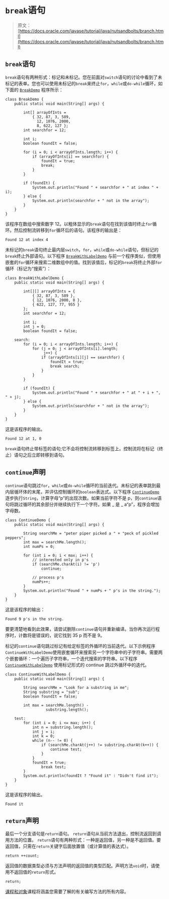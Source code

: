 # `break`语句

> 原文： [https://docs.oracle.com/javase/tutorial/java/nutsandbolts/branch.html](https://docs.oracle.com/javase/tutorial/java/nutsandbolts/branch.html)

## `break`语句

`break`语句有两种形式：标记和未标记。您在前面对`switch`语句的讨论中看到了未标记的表单。您也可以使用未标记的`break`来终止`for`，`while`或`do-while`循环，如下面的 [`BreakDemo`](examples/BreakDemo.java) 程序所示：

```
class BreakDemo {
    public static void main(String[] args) {

        int[] arrayOfInts = 
            { 32, 87, 3, 589,
              12, 1076, 2000,
              8, 622, 127 };
        int searchfor = 12;

        int i;
        boolean foundIt = false;

        for (i = 0; i < arrayOfInts.length; i++) {
            if (arrayOfInts[i] == searchfor) {
                foundIt = true;
                break;
            }
        }

        if (foundIt) {
            System.out.println("Found " + searchfor + " at index " + i);
        } else {
            System.out.println(searchfor + " not in the array");
        }
    }
}

```

该程序在数组中搜索数字 12。以粗体显示的`break`语句在找到该值时终止`for`循环。然后控制流转移到`for`循环后的语句。该程序的输出是：

```
Found 12 at index 4

```

未标记的`break`语句终止最内层`switch`，`for`，`while`或`do-while`语句，但标记的`break`终止外部语句。以下程序 [`BreakWithLabelDemo`](examples/BreakWithLabelDemo.java) 与前一个程序类似，但使用嵌套的`for`循环来搜索二维数组中的值。找到该值后，标记的`break`将终止外部`for`循环（标记为“搜索”）：

```
class BreakWithLabelDemo {
    public static void main(String[] args) {

        int[][] arrayOfInts = { 
            { 32, 87, 3, 589 },
            { 12, 1076, 2000, 8 },
            { 622, 127, 77, 955 }
        };
        int searchfor = 12;

        int i;
        int j = 0;
        boolean foundIt = false;

    search:
        for (i = 0; i < arrayOfInts.length; i++) {
            for (j = 0; j < arrayOfInts[i].length;
                 j++) {
                if (arrayOfInts[i][j] == searchfor) {
                    foundIt = true;
                    break search;
                }
            }
        }

        if (foundIt) {
            System.out.println("Found " + searchfor + " at " + i + ", " + j);
        } else {
            System.out.println(searchfor + " not in the array");
        }
    }
}

```

这是该程序的输出。

```
Found 12 at 1, 0

```

`break`语句终止带标签的语句;它不会将控制流转移到标签上。控制流将在标记（终止）语句之后立即转移到语句。

## `continue`声明

`continue`语句跳过`for`，`while`或`do-while`循环的当前迭代。未标记的表单跳到最内层循环体的末尾，并评估控制循环的`boolean`表达式。以下程序 [`ContinueDemo`](examples/ContinueDemo.java) 逐步执行`String`，计算字母“p”的出现次数。如果当前字符不是 p，则`continue`语句将跳过循环的其余部分并继续执行下一个字符。如果 _ 是 _ a“p”，程序会增加字母数。

```
class ContinueDemo {
    public static void main(String[] args) {

        String searchMe = "peter piper picked a " + "peck of pickled peppers";
        int max = searchMe.length();
        int numPs = 0;

        for (int i = 0; i < max; i++) {
            // interested only in p's
            if (searchMe.charAt(i) != 'p')
                continue;

            // process p's
            numPs++;
        }
        System.out.println("Found " + numPs + " p's in the string.");
    }
}

```

这是该程序的输出：

```
Found 9 p's in the string.

```

要更清楚地看到此效果，请尝试删除`continue`语句并重新编译。当你再次运行程序时，计数将是错误的，说它找到 35 p 而不是 9。

标记的`continue`语句跳过标记有给定标签的外循环的当前迭代。以下示例程序`ContinueWithLabelDemo`使用嵌套循环来搜索另一个字符串中的子字符串。需要两个嵌套循环：一个遍历子字符串，一个迭代搜索的字符串。以下程序 [`ContinueWithLabelDemo`](examples/ContinueWithLabelDemo.java) 使用标记形式的 continue 跳过外循环中的迭代。

```
class ContinueWithLabelDemo {
    public static void main(String[] args) {

        String searchMe = "Look for a substring in me";
        String substring = "sub";
        boolean foundIt = false;

        int max = searchMe.length() - 
                  substring.length();

    test:
        for (int i = 0; i <= max; i++) {
            int n = substring.length();
            int j = i;
            int k = 0;
            while (n-- != 0) {
                if (searchMe.charAt(j++) != substring.charAt(k++)) {
                    continue test;
                }
            }
            foundIt = true;
                break test;
        }
        System.out.println(foundIt ? "Found it" : "Didn't find it");
    }
}

```

这是该程序的输出。

```
Found it

```

## `return`声明

最后一个分支语句是`return`语句。 `return`语句从当前方法退出，控制流返回到调用方法的位置。 `return`语句有两种形式：一种是返回值，另一种是不返回值。要返回值，只需在`return`关键字后面放置值（或计算值的表达式）。

```
return ++count;

```

返回值的数据类型必须与方法声明的返回值的类型匹配。声明方法`void`时，请使用不返回值的`return`形式。

```
return;

```

[课程和对象](../javaOO/methods.html)课程将涵盖您需要了解的有关编写方法的所有内容。